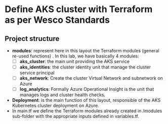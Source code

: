 # Define AKS cluster with Terraform as per Wesco Standards

## Project structure  

- **modules**: represent here in this layout the Terraform modules (general re-used functions) . In this lab, we have basically 4 modules:
	 - [ ] **aks_cluster**: the main unit providing the AKS service
	 - [ ] **aks_identities**: the cluster identity unit that manage the cluster service principal
	 - [ ] **aks_network**: Create the cluster Virtual Network and subnetwork on Azure
	 - [ ] **log_analytics**: Formally Azure Operational Insight is the unit that manages logs and cluster health checks.
- **Deployment**: is the main function of this layout, responsible of the AKS Kubernetes cluster deployment on Azure. 
- In main.tf we define the Terraform modules already created in /modules sub-folder with the appropriate inputs defined in variables.tf.

